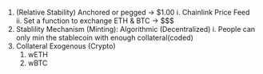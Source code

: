 1. (Relative Stability) Anchored or pegged -> $1.00
    i. Chainlink Price Feed
    ii. Set a function to exchange ETH & BTC -> $$$
2. Stablility Mechanism (Minting): Algorithmic (Decentralized)
   i. People can only min the stablecoin with enough collateral(coded)
3. Collateral Exogenous (Crypto)
   1. wETH
   2. wBTC
